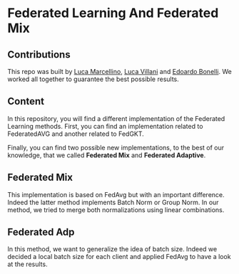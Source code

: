 # Federated Learning And Federated Mix

## Contributions 

This repo was built by [Luca Marcellino](https://github.com/LucaMarcellino), [Luca Villani](https://github.com/lucavillanigit) and [Edoardo Bonelli](https://github.com/wh33li3). We worked all together to guarantee the best possible results.

## Content

In this repository, you will find a different implementation of the Federated Learning methods. First, you can find an implementation related to FederatedAVG and another related to FedGKT.

Finally, you can find two possible new implementations, to the best of our knowledge, that we called **Federated Mix** and **Federated Adaptive**.

## Federated Mix

This implementation is based on FedAvg but with an important difference. Indeed the latter method implements Batch Norm or Group Norm. In our method, we tried to merge both normalizations using linear combinations.

## Federated Adp

In this method, we want to generalize the idea of batch size. Indeed we decided a local batch size for each client and applied FedAvg to have a look at the results. 



